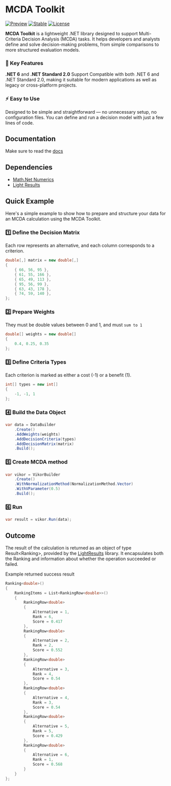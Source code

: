 # MCDA Toolkit

[![Preview](https://badgen.net/nuget/v/mcdatoolkit/pre?color=orange&label=Preview)](https://www.nuget.org/packages/McdaToolkit)
[![Stable](https://badgen.net/nuget/v/mcdatoolkit/v?color=blue&label=Stable)](https://www.nuget.org/packages/McdaToolkit)
[![License](https://badgen.net/badge/license/MIT/blue?label=License)](https://github.com/SarcasticMoose/mcda-toolkit/blob/master/LICENSE.txt)

**MCDA Toolkit** is a lightweight .NET library designed to support Multi-Criteria Decision Analysis (MCDA) tasks. It helps developers and analysts define and solve decision-making problems, from simple comparisons to more structured evaluation models.

### 🚀 Key Features
**.NET 6** and **.NET Standard 2.0** Support
Compatible with both .NET 6 and .NET Standard 2.0, making it suitable for modern applications as well as legacy or cross-platform projects.

### ⚡ Easy to Use
Designed to be simple and straightforward — no unnecessary setup, no configuration files. You can define and run a decision model with just a few lines of code.

## Documentation

Make sure to read the [docs](https://sarcasticmoose.github.io/mcda-toolkit-docs)

## Dependencies

- [Math.Net Numerics](https://numerics.mathdotnet.com/)
- [Light Results](https://github.com/jscarle/LightResults)

## Quick Example

Here's a simple example to show how to prepare and structure your data for an MCDA calculation using the MCDA Toolkit.

### 1️⃣   Define the Decision Matrix
Each row represents an alternative, and each column corresponds to a criterion.
```csharp
double[,] matrix = new double[,]
{
    { 66, 56, 95 },
    { 61, 55, 166 },
    { 65, 49, 113 },
    { 95, 56, 99 },
    { 63, 43, 178 },
    { 74, 59, 140 },
};
```


### 2️⃣   Prepare Weights
They must be double values between 0 and 1, and must ``sum to 1``
```csharp
double[] weights = new double[]
{
    0.4, 0.25, 0.35
};
```
### 3️⃣   Define Criteria Types

Each criterion is marked as either a cost (-1) or a benefit (1).
```csharp
int[] types = new int[]
{
    -1, -1, 1
};
```

### 4️⃣  Build the Data Object
```csharp
var data = DataBuilder
    .Create()
    .AddWeights(weights)
    .AddDecisionCriteria(types)
    .AddDecisionMatrix(matrix)
    .Build();                    
```

### 5️⃣  Create MCDA method
```csharp
var vikor = VikorBuilder
    .Create()
    .WithNormalizationMethod(NormalizationMethod.Vector)
    .WithVParameter(0.5)
    .Build();
```

### 6️⃣  Run
```csharp
var result = vikor.Run(data);
```

## Outcome

The result of the calculation is returned as an object of type Result<Ranking<T>>, provided by the [LightResults](https://github.com/jscarle/LightResults) library.
It encapsulates both the Ranking<T> and information about whether the operation succeeded or failed.

Example returned success result

```csharp
Ranking<double>()
{
    RankingItems = List<RankingRow<double>>()
    {
        RankingRow<double>
        {
            Alternative = 1,
            Rank = 6,
            Score = 0.417
        },
        RankingRow<double>
        {
            Alternative = 2,
            Rank = 2,
            Score = 0.552
        },
        RankingRow<double>
        {
            Alternative = 3,
            Rank = 4,
            Score = 0.54
        },
        RankingRow<double>
        {
            Alternative = 4,
            Rank = 3,
            Score = 0.54
        },
        RankingRow<double>
        {
            Alternative = 5,
            Rank = 5,
            Score = 0.429
        },
        RankingRow<double>
        {
            Alternative = 6,
            Rank = 1,
            Score = 0.568
        }
    }
};
```
